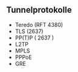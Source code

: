 ## Tunnelprotokolle

 - Teredo (RFT 4380)
 - TLS (2637)
 - PP(T)P ( 2637 )
 - L2TP
 - MPLS
 - PPPoE
 - GRE